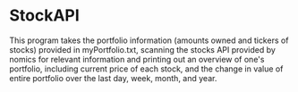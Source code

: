 # StockAPI

This program takes the portfolio information (amounts owned and tickers of stocks) provided in myPortfolio.txt, scanning the stocks API provided by nomics for relevant information
and printing out an overview of one's portfolio, including current price of each stock, and the change in value of entire portfolio over the last day, week, month, and year.
